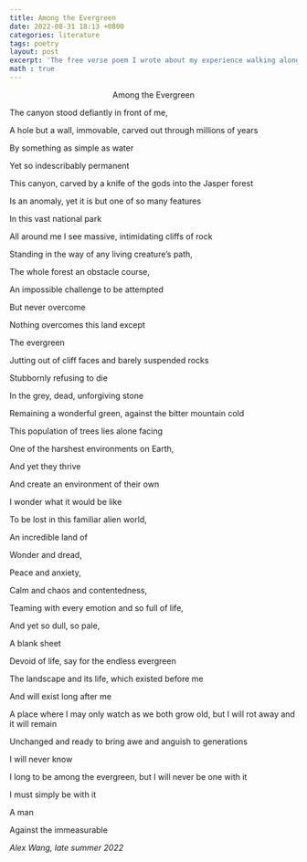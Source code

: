 ```yaml
---
title: Among the Evergreen
date: 2022-08-31 18:13 +0800
categories: literature
tags: poetry
layout: post
excerpt: 'The free verse poem I wrote about my experience walking along the Maligne Canyon in Jasper.'
math : true
---
```


<center> Among the Evergreen </center>


The canyon stood defiantly in front of me,

A hole but a wall, immovable, carved out through millions of years

By something as simple as water

Yet so indescribably permanent

This canyon, carved by a knife of the gods into the Jasper forest

Is an anomaly, yet it is but one of so many features

In this vast national park

All around me I see massive, intimidating cliffs of rock

Standing in the way of any living creature’s path,

The whole forest an obstacle course,

An impossible challenge to be attempted

But never overcome

Nothing overcomes this land except

The evergreen

Jutting out of cliff faces and barely suspended rocks

Stubbornly refusing to die

In the grey, dead, unforgiving stone

Remaining a wonderful green, against the bitter mountain cold

This population of trees lies alone facing

One of the harshest environments on Earth,

And yet they thrive

And create an environment of their own

I wonder what it would be like

To be lost in this familiar alien world,

An incredible land of

Wonder and dread,

Peace and anxiety,

Calm and chaos and contentedness,

Teaming with every emotion and so full of life,

And yet so dull, so pale,

A blank sheet

Devoid of life, say for the endless evergreen

The landscape and its life, which existed before me

And will exist long after me

A place where I may only watch as we both grow old, but I will rot away and it will remain

Unchanged and ready to bring awe and anguish to generations

I will never know

I long to be among the evergreen, but I will never be one with it

I must simply be with it

A man

Against the immeasurable

<cite> Alex Wang, late summer 2022 </cite>
